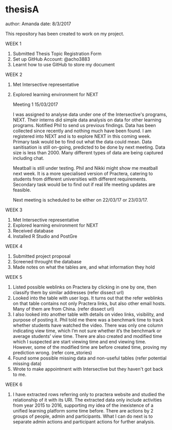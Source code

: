 # thesisA

author: Amanda
date:   8/3/2017
    
This repository has been created to work on my project.

WEEK 1
1.	Submitted Thesis Topic Registration Form
2.	Set up GitHub Account: @acho3883
3.	Learnt how to use GitHub to store my document

WEEK 2
1. Met Intersective representative
2. Explored learning environment for NEXT

    Meeting 1   15/03/2017

    I was assigned to analyse data under one of the Intersective's programs, NEXT. Their interns did simple data analysis on data for   other learning programs. Notified Phil to send us previous findings. Data has been collected since recently and nothing much have been found. I am registered into NEXT and is to explore NEXT in this coming week. Primary task would be to find out what the data could mean. Data sanitisation is still on-going, predicted to be done by next meeting. Data size is less than 2000. Many different types of data are being captured including chat.

    Meatball is still under testing. Phil and Nikki might show me meatball next week. It is a more specialised version of Practera, catering to students from different universities with different requirements. Secondary task would be to find out if real life meeting updates are feasible.

    Next meeting is scheduled to be either on 22/03/17 or 23/03/17.
    
WEEK 3
1. Met Intersective representative
2. Explored learning environment for NEXT
3. Received database
4. Installed R Studio and PostGre

WEEK 4
1. Submitted project proposal
2. Screened throught the database
3. Made notes on what the tables are, and what information they hold

WEEK 5
1.	Listed possible weblinks on Practera by clicking in one by one, then classify them by similar addresses (refer dissect url)
2.	Looked into the table with user logs. It turns out that the refer weblinks on that table contains not only Practera links, but also     other email hosts. Many of them are from China. (refer dissect url)
3.	I also looked into another table with details on video links, visibility, and purpose of posting it. Phil told me there was a           benchmark time to track whether students have watched the video. There was only one column indicating view time, which I’m not sure     whether it’s the benchmark or average students’ view time. There are also created and modified time which I suspected are start         viewing time and end viewing time. However, some of the modified time are before created time, proving my prediction wrong.             (refer core_stories)
4.	Found some possible missing data and non-useful tables (refer potential missing data)
5.  Wrote to make appointment with Intersective but they haven't got back to me.

WEEK 6
1. I have extracted rows referring only to practera website and studied the relationship of it with its URI. The extracted data only        include activities from year 2015 to 2016, supporting my idea of the inexistence of a unified learning platform some time before.        There are actions by 2 groups of people, admin and participants. What I can do next is to separate admin actions and participant        actions for further analysis.
